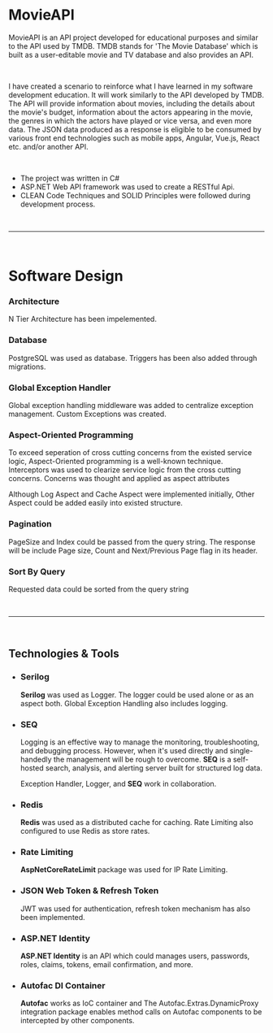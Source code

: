 # MovieAPI

MovieAPI is an API project developed for educational purposes and similar to the API used by TMDB. 
TMDB stands for 'The Movie Database' which is built as a user-editable movie and TV database and also provides an API.

<br>

I have created a scenario to reinforce what I have learned in my software development education. It will work similarly to the API developed by TMDB. The API will provide information about movies, including the details about the movie's budget, information about the actors appearing in the movie, the genres in which the actors have played or vice versa, and even more data. The JSON data produced as a response is eligible to be consumed by various front end technologies such as mobile apps, Angular, Vue.js, React etc. and/or another API.

<br>

* The project was written in C#
* ASP.NET Web API framework was used to create a RESTful Api.
* CLEAN Code Techniques and SOLID Principles were followed during development process.

<br>
<hr>
<br>

# Software Design

### Architecture
N Tier Architecture has been impelemented.

### Database
PostgreSQL was used as database. Triggers has been also added through migrations.

### Global Exception Handler
Global exception handling middleware was added to centralize exception management. Custom Exceptions was created.

### Aspect-Oriented Programming
To exceed seperation of cross cutting concerns from the existed service logic, Aspect-Oriented programming is a well-known technique.
Interceptors was used to clearize service logic from the cross cutting concerns. Concerns was thought and applied as aspect attributes

Although Log Aspect and Cache Aspect were implemented initially, Other Aspect could be added easily into existed structure.

### Pagination
PageSize and Index could be passed from the query string. The response will be include Page size, Count and Next/Previous Page flag in its header.

### Sort By Query
Requested data could be sorted from the query string

<br>
<hr>
<br>


## Technologies & Tools

<ul>
  <li>
    <h3>Serilog</h3>
    <p><strong>Serilog</strong> was used as Logger. The logger could be used alone or as an aspect both. Global Exception Handling also includes logging.</p>
  </li>
  <li>
    <h3>SEQ</h3>
    <p>Logging is an effective way to manage the monitoring, troubleshooting, and debugging process. However, when it's used directly and single-handedly the management will be rough to overcome. <strong>SEQ</strong> is a self-hosted search, analysis, and alerting server built for structured log data.</p>
    <p>Exception Handler, Logger, and <strong>SEQ</strong> work in collaboration.</p>
  </li>
  <li>
    <h3>Redis</h3>
    <p><strong>Redis</strong> was used as a distributed cache for caching. Rate Limiting also configured to use Redis as store rates.</p>
  </li>
  <li>
    <h3>Rate Limiting</h3>
    <p><strong>AspNetCoreRateLimit</strong> package was used for IP Rate Limiting.</p>
  </li>
  <li>
    <h3>JSON Web Token & Refresh Token</h3>
    <p>JWT was used for authentication, refresh token mechanism has also been implemented.</p>
  </li>
  <li>
    <h3>ASP.NET Identity</h3>
    <p><strong>ASP.NET Identity</strong> is an API which could manages users, passwords, roles, claims, tokens, email confirmation, and more.</p>
  </li>
  <li>
    <h3>Autofac DI Container</h3>
    <p><strong>Autofac</strong> works as IoC container and The Autofac.Extras.DynamicProxy integration package enables method calls on Autofac components to be intercepted by other components. </p>
  </li>
</ul>










